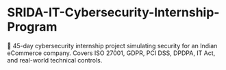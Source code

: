 # SRIDA-IT-Cybersecurity-Internship-Program
🔐 45-day cybersecurity internship project simulating security for an Indian eCommerce company. Covers ISO 27001, GDPR, PCI DSS, DPDPA, IT Act, and real-world technical controls.

